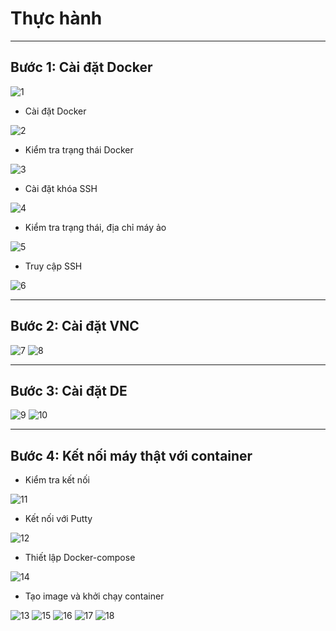 # Thực hành
---
## Bước 1: Cài đặt Docker
![1](https://github.com/Dat-Quang-Truong/Docker/assets/113848415/2a6af0e5-8283-4b74-a38d-02cb561e590d)
- Cài đặt Docker

![2](https://github.com/Dat-Quang-Truong/Docker/assets/113848415/7583333f-529f-4a5e-8d46-8d5943102d1c)
- Kiểm tra trạng thái Docker

![3](https://github.com/Dat-Quang-Truong/Docker/assets/113848415/05adbc10-1408-450d-bdc5-b8a0f08e803b)
- Cài đặt khóa SSH

![4](https://github.com/Dat-Quang-Truong/Docker/assets/113848415/b6b81b89-7013-4a5e-bc62-fd745b21bde5)
- Kiểm tra trạng thái, địa chỉ máy ảo

![5](https://github.com/Dat-Quang-Truong/Docker/assets/113848415/9156812c-a34d-4593-9e58-bea7f8659757)
- Truy cập SSH

![6](https://github.com/Dat-Quang-Truong/Docker/assets/113848415/685cb1eb-7bb9-4b46-8459-daa277cb9153)

---
## Bước 2: Cài đặt VNC

![7](https://github.com/Dat-Quang-Truong/Docker/assets/113848415/c42b3787-d088-4de5-b7b7-b2ff15225bd0)
![8](https://github.com/Dat-Quang-Truong/Docker/assets/113848415/b8c7cc87-4e5d-4a13-99e1-854b8ea85acd)

---
## Bước 3: Cài đặt DE
![9](https://github.com/Dat-Quang-Truong/Docker/assets/113848415/40467795-ba4d-4992-8267-ca1949838f36)
![10](https://github.com/Dat-Quang-Truong/Docker/assets/113848415/e0bd9104-d233-4cf8-a925-36151b98b58f)

---

## Bước 4: Kết nối máy thật với container
- Kiểm tra kết nối

![11](https://github.com/Dat-Quang-Truong/Docker/assets/113848415/a517c218-a9bb-4635-92c6-d41462bc2894)
- Kết nối với Putty

![12](https://github.com/Dat-Quang-Truong/Docker/assets/113848415/3c3c782c-fc1a-4bcd-b9b8-c75e29229175)
- Thiết lập Docker-compose
  
![14](https://github.com/Dat-Quang-Truong/Docker/assets/113848415/79194764-9fff-4135-874d-299dcfc75bc2)
- Tạo image và khởi chạy container

![13](https://github.com/Dat-Quang-Truong/Docker/assets/113848415/d1879061-3e72-4153-b542-fdd21fbc4189)
![15](https://github.com/Dat-Quang-Truong/Docker/assets/113848415/a4eb1273-ed11-48ee-9ef8-d472171d6286)
![16](https://github.com/Dat-Quang-Truong/Docker/assets/113848415/9e39e1a1-6f05-4224-98bd-81848ee20b09)
![17](https://github.com/Dat-Quang-Truong/Docker/assets/113848415/0bbc08eb-03b4-4462-95d1-6ba5537cc284)
![18](https://github.com/Dat-Quang-Truong/Docker/assets/113848415/e9e6ae10-dd0d-4214-8dc7-e7e8abb85ace)



